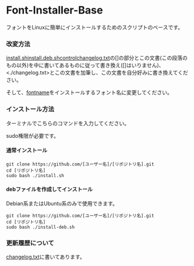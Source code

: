 # Font-Installer-Base
フォントをLinuxに簡単にインストールするためのスクリプトのベースです。

### 改変方法

[install.sh](./install.sh)[install.deb.sh](./install-deb.sh)[control](./deb/fontname/control)[changelog.txt](./changelog.txt)の[]の部分とこの文書(この段落のもの以外)を中に書いてあるものに従って書き換え([]はいりません)、<./changelog.txt>とこの文書を加筆し、この文書を自分好みに書き換えてください。

そして、[fontname](./deb/fontname)をインストールするフォント名に変更してください。

### インストール方法

ターミナルでこちらのコマンドを入力してください。

sudo権限が必要です。

#### 通常インストール

```
git clone https://github.com/[ユーザー名]/[リポジトリ名].git
cd [リポジトリ名]
sudo bash ./install.sh
```

#### debファイルを作成してインストール

Debian系またはUbuntu系のみで使用できます。

```
git clone https://github.com/[ユーザー名]/[リポジトリ名].git
cd [リポジトリ名]
sudo bash ./install-deb.sh
```

### 更新履歴について

[changelog.txt](./changelog.txt)に書いてあります。
